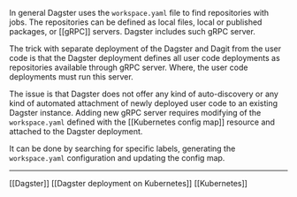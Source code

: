 In general Dagster uses the `workspace.yaml` file to find repositories with jobs. The repositories can be defined as local files, local or published packages, or [[gRPC]] servers. Dagster includes such gRPC server.

The trick with separate deployment of the Dagster and Dagit from the user code is that the Dagster deployment defines all user code deployments as repositories available through gRPC server. Where, the user code deployments must run this server.

The issue is that Dagster does not offer any kind of auto-discovery or any kind of automated attachment of newly deployed user code to an existing Dagster instance. Adding new gRPC server requires modifying of the `workspace.yaml` defined with the [[Kubernetes config map]] resource and attached to the Dagster deployment.

It can be done by searching for specific labels, generating the `workspace.yaml` configuration and updating the config map.

---

[[Dagster]]
[[Dagster deployment on Kubernetes]]
[[Kubernetes]]
